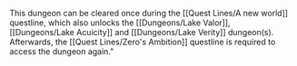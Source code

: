 This dungeon can be cleared once during the  [[Quest Lines/A new world]] questline, which also unlocks the [[Dungeons/Lake Valor]], [[Dungeons/Lake Acuicity]] and [[Dungeons/Lake Verity]]  dungeon(s). Afterwards, the [[Quest Lines/Zero's Ambition]]  questline is required to access the dungeon again."